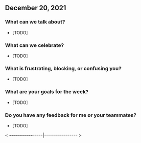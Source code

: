 
## December 20, 2021

### What can we talk about?

- [TODO]

### What can we celebrate?

- [TODO]

### What is frustrating, blocking, or confusing you?

- [TODO]

### What are your goals for the week?

- [TODO]

### Do you have any feedback for me or your teammates?
- [TODO]

< -----------------|----------------- >
